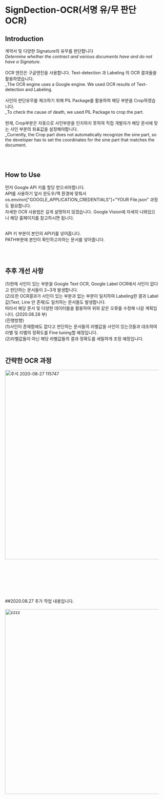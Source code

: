 # SignDection-OCR(서명 유/무 판단 OCR)
## Introduction 

계약서 및 다양한 Signature의 유무를 판단합니다<br>
_Determine whether the contract and various documents have and do not have a Signature._
<br><br>
OCR 엔진은 구글엔진을 사용합니다. Text-detection 과 Labeling 의 OCR 결과들을 활용하였습니다.<br>
_The OCR engine uses a Google engine. We used OCR results of Text-detection and Labeling.
<br><br>
사인의 판단유무를 체크하기 위해 PIL Package를 활용하여 해당 부분을 Crop하였습니다.<br>
_To check the cause of death, we used PIL Package to crop the part.
<br><br>
현재, Crop부분은 자동으로 사인부분을 인지하지 못하여 직접 개발자가 해당 문서에 맞는 사인 부분의 좌표값을 설정해야합니다.<br>
_Currently, the Crop part does not automatically recognize the sine part, so the developer has to set the coordinates for the sine part that matches the document.
  
  <br><br>
  
## How to Use

먼저 Google API 키를 할당 받으셔아합니다.<br>
API를 사용하기 앞서 윈도우/맥 환경에 맞춰서  os.environ["GOOGLE_APPLICATION_CREDENTIALS"]="YOUR File.json" 과정도 필요합니다.<br>
자세한 OCR 사용법은  길게 설명하지 않겠습니다. Google Vision에 자세히 나와있으니 해당 홈페이지를 참고하시면 됩니다.<br><br>

API 키 부분이 본인의 API키를 넣어줍니다.<br>
PATH부분에 본인이 확인하고자하는 문서를 넣어줍니다.<br>


<br><br>

## 추후 개선 사항 
(1)현재 사인이 있는 부분을 Google Text OCR, Google Label OCR에서 사인이 없다고 판단하는 문서들이 2~3개 발생합니다.<br>
(2)또한 OCR결과가 사인이 있는 부분과 없는 부분이 일치하여 Labeling한 결과 Label값(Text, Line 만 존재)도 일치하는 문서들도 발생합니다.<br>
따라서 해당 문서 및 다양한 데이터들을 활용하여 위와 같은 오류를 수정해 나갈 계획입니다. (2020.08.28 부)
<br>
(진행방향) <br>
(1)사인이 존재함에도 없다고 판단하는 문서들의 라벨값을 사인이 있는것들과 대조하여 라벨 및 라벨의 정확도를 Fine tuning할 예정입니다.<br>
(2)라벨값들이 아닌 해당 라벨값들의 결과 정확도를 세밀하게 조정 예정입니다.
<br>
<br>
## 간략한 OCR 과정
<img width="621" alt="주석 2020-08-27 115747" src="https://user-images.githubusercontent.com/41941627/91379188-0adbc900-e85d-11ea-85d1-83f8b721794d.png">

<br><br>
==================================================
##2020.08.27 추가 작업 내용입니다.
<br><br>
<img width="606" alt="zzzz" src="https://user-images.githubusercontent.com/41941627/91419764-c36e3080-e88e-11ea-9828-1622956b46f6.png">
